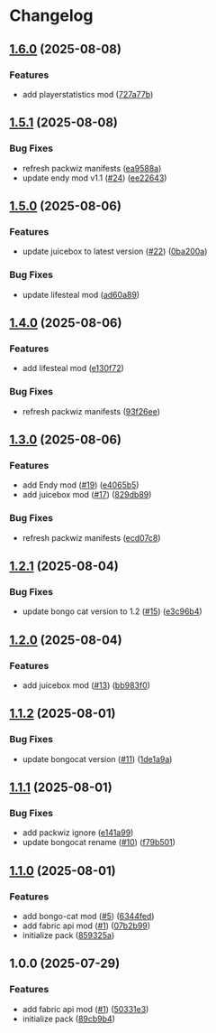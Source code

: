 # Changelog

## [1.6.0](https://github.com/hackclub/mob-games/compare/serverpack-v1.5.1...serverpack-v1.6.0) (2025-08-08)


### Features

* add playerstatistics mod ([727a77b](https://github.com/hackclub/mob-games/commit/727a77bc6f160aafef30fc0f4c1e82d983e78729))

## [1.5.1](https://github.com/hackclub/mob-games/compare/serverpack-v1.5.0...serverpack-v1.5.1) (2025-08-08)


### Bug Fixes

* refresh packwiz manifests ([ea9588a](https://github.com/hackclub/mob-games/commit/ea9588a05902f0706f67a7616f9b4a1350dabff1))
* update endy mod v1.1 ([#24](https://github.com/hackclub/mob-games/issues/24)) ([ee22643](https://github.com/hackclub/mob-games/commit/ee226433d6300ff4057292f42d57e8b8224e34ef))

## [1.5.0](https://github.com/hackclub/mob-games/compare/serverpack-v1.4.0...serverpack-v1.5.0) (2025-08-06)


### Features

* update juicebox to latest version ([#22](https://github.com/hackclub/mob-games/issues/22)) ([0ba200a](https://github.com/hackclub/mob-games/commit/0ba200abedb012c6bee39b56911840b373f49adf))


### Bug Fixes

* update lifesteal mod ([ad60a89](https://github.com/hackclub/mob-games/commit/ad60a899aa0cd954a48dc6481058c514cd27d861))

## [1.4.0](https://github.com/hackclub/mob-games/compare/serverpack-v1.3.0...serverpack-v1.4.0) (2025-08-06)


### Features

* add lifesteal mod ([e130f72](https://github.com/hackclub/mob-games/commit/e130f7292d7e00111d10c93da2de266c0f92f796))


### Bug Fixes

* refresh packwiz manifests ([93f26ee](https://github.com/hackclub/mob-games/commit/93f26eee89b38d17054ecde6879d61b42f2a7578))

## [1.3.0](https://github.com/hackclub/mob-games/compare/serverpack-v1.2.1...serverpack-v1.3.0) (2025-08-06)


### Features

* add Endy mod ([#19](https://github.com/hackclub/mob-games/issues/19)) ([e4065b5](https://github.com/hackclub/mob-games/commit/e4065b52a185aeb6d8bee22f51a06f3d12adf4ee))
* add juicebox mod ([#17](https://github.com/hackclub/mob-games/issues/17)) ([829db89](https://github.com/hackclub/mob-games/commit/829db8912a80b29cee34181aac945583fc32615e))


### Bug Fixes

* refresh packwiz manifests ([ecd07c8](https://github.com/hackclub/mob-games/commit/ecd07c8d6475a946033afc957e4e9490b62b6d20))

## [1.2.1](https://github.com/hackclub/mob-games/compare/serverpack-v1.2.0...serverpack-v1.2.1) (2025-08-04)


### Bug Fixes

* update bongo cat version to 1.2 ([#15](https://github.com/hackclub/mob-games/issues/15)) ([e3c96b4](https://github.com/hackclub/mob-games/commit/e3c96b4b80bd1e04b529e150f732e88b091695a1))

## [1.2.0](https://github.com/hackclub/mob-games/compare/serverpack-v1.1.2...serverpack-v1.2.0) (2025-08-04)


### Features

* add juicebox mod ([#13](https://github.com/hackclub/mob-games/issues/13)) ([bb983f0](https://github.com/hackclub/mob-games/commit/bb983f03e05cd1a5a268f615d1852ef93af2282f))

## [1.1.2](https://github.com/hackclub/mob-games/compare/serverpack-v1.1.1...serverpack-v1.1.2) (2025-08-01)


### Bug Fixes

* update bongocat version ([#11](https://github.com/hackclub/mob-games/issues/11)) ([1de1a9a](https://github.com/hackclub/mob-games/commit/1de1a9a2813c0e7986df257e8242d41d02fd12d4))

## [1.1.1](https://github.com/hackclub/mob-games/compare/serverpack-v1.1.0...serverpack-v1.1.1) (2025-08-01)


### Bug Fixes

* add packwiz ignore ([e141a99](https://github.com/hackclub/mob-games/commit/e141a99c04348a57d6aa8805de137f1c272a9f92))
* update bongocat rename ([#10](https://github.com/hackclub/mob-games/issues/10)) ([f79b501](https://github.com/hackclub/mob-games/commit/f79b501875834800bc44e61773520fef8fe81b2f))

## [1.1.0](https://github.com/hackclub/mob-games/compare/serverpack-v1.0.0...serverpack-v1.1.0) (2025-08-01)


### Features

* add bongo-cat mod ([#5](https://github.com/hackclub/mob-games/issues/5)) ([6344fed](https://github.com/hackclub/mob-games/commit/6344fed303fe19ae8d709ee10b65e45899f86bca))
* add fabric api mod ([#1](https://github.com/hackclub/mob-games/issues/1)) ([07b2b99](https://github.com/hackclub/mob-games/commit/07b2b998c42a373ede17c8c8be13822963a07130))
* initialize pack ([859325a](https://github.com/hackclub/mob-games/commit/859325a67630301c83de992119c40f3ea256868d))

## 1.0.0 (2025-07-29)


### Features

* add fabric api mod ([#1](https://github.com/hackclub/mob-games/issues/1)) ([50331e3](https://github.com/hackclub/mob-games/commit/50331e3aefb899c5940ece3cd82d0a4592de9781))
* initialize pack ([89cb9b4](https://github.com/hackclub/mob-games/commit/89cb9b4436614e71e420f213471d387340c1dc8d))
